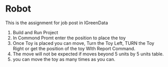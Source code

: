 # Robot
This is the assignment for job post in IGreenData
1. Build and Run Project
2. In Commond Promt enter the position to place the toy
3. Once Toy is placed you can move, Turn the Toy Left, TURN the Toy Right or get the position of the toy WIth Report Command.
4. The move will not be expected if moves beyond 5 units by 5 units table.
5. you can move the toy as many times as you can. 
